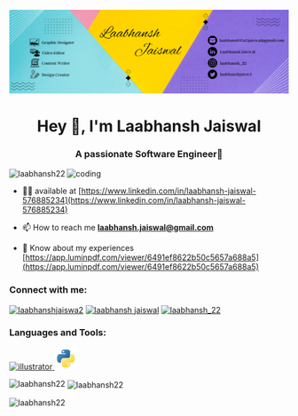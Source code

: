 ![logo](https://github.com/laabhansh22/laabhansh22/blob/main/Bg%20Github.png)
<h1 align="center">Hey 👋, I'm Laabhansh Jaiswal</h1>
<h3 align="center">A passionate Software Engineer🙋</h3>
<img align="right" alt="coding"width="400"src="https://camo.githubusercontent.com/40165a147c3dcea0fa1db780bb533fc5f98546ccfb9d5d05ddb2f429277f5348/68747470733a2f2f616e616c7974696373696e6469616d61672e636f6d2f77702d636f6e74656e742f75706c6f6164732f323031382f31322f646576656c6f7065722d6472696262626c652e676966"

<p align="left"> <img src="https://komarev.com/ghpvc/?username=laabhansh22&label=Profile%20views&color=0e75b6&style=flat" alt="laabhansh22" /> </p>

- 👨‍💻 available at [https://www.linkedin.com/in/laabhansh-jaiswal-576885234](https://www.linkedin.com/in/laabhansh-jaiswal-576885234)

- 📫 How to reach me **laabhansh.jaiswal@gmail.com**

- 📄 Know about my experiences [https://app.luminpdf.com/viewer/6491ef8622b50c5657a688a5](https://app.luminpdf.com/viewer/6491ef8622b50c5657a688a5)

<h3 align="left">Connect with me:</h3>
<p align="left">
<a href="https://twitter.com/laabhanshjaiswa2" target="blank"><img align="center" src="https://raw.githubusercontent.com/rahuldkjain/github-profile-readme-generator/master/src/images/icons/Social/twitter.svg" alt="laabhanshjaiswa2" height="30" width="40" /></a>
<a href="https://linkedin.com/in/laabhansh jaiswal" target="blank"><img align="center" src="https://raw.githubusercontent.com/rahuldkjain/github-profile-readme-generator/master/src/images/icons/Social/linked-in-alt.svg" alt="laabhansh jaiswal" height="30" width="40" /></a>
<a href="https://instagram.com/laabhansh_22" target="blank"><img align="center" src="https://raw.githubusercontent.com/rahuldkjain/github-profile-readme-generator/master/src/images/icons/Social/instagram.svg" alt="laabhansh_22" height="30" width="40" /></a>
</p>

<h3 align="left">Languages and Tools:</h3>
<p align="left"> <a href="https://www.adobe.com/in/products/illustrator.html" target="_blank" rel="noreferrer"> <img src="https://www.vectorlogo.zone/logos/adobe_illustrator/adobe_illustrator-icon.svg" alt="illustrator" width="40" height="40"/> </a> <a href="https://www.python.org" target="_blank" rel="noreferrer"> <img src="https://raw.githubusercontent.com/devicons/devicon/master/icons/python/python-original.svg" alt="python" width="40" height="40"/> </a> </p>

<p><img align="left" src="https://github-readme-stats.vercel.app/api/top-langs?username=laabhansh22&show_icons=true&locale=en&layout=compact" alt="laabhansh22" /></p>

<p>&nbsp;<img align="center" src="https://github-readme-stats.vercel.app/api?username=laabhansh22&show_icons=true&locale=en" alt="laabhansh22" /></p>

<p><img align="center" src="https://github-readme-streak-stats.herokuapp.com/?user=laabhansh22&" alt="laabhansh22" /></p>
